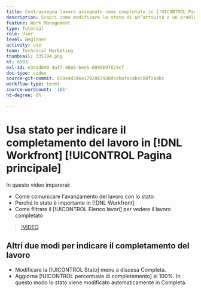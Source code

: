 ```yaml
---
title: Contrassegna lavoro assegnato come completato in [!UICONTROL Pagina principale]
description: Scopri come modificare lo stato di un’attività o un problema assegnato per indicare che è completo tramite [!UICONTROL Elenco lavori]. Quindi filtra l’elenco per visualizzare solo il lavoro completato.
feature: Work Management
type: Tutorial
role: User
level: Beginner
activity: use
team: Technical Marketing
thumbnail: 335104.png
kt: 8803
exl-id: e3e1d890-4af7-4688-bee5-0099b97829cf
doc-type: video
source-git-commit: 650e4d346e1792863930dcebafacab4c88f2a8bc
workflow-type: tm+mt
source-wordcount: '101'
ht-degree: 0%

---
```


# Usa stato per indicare il completamento del lavoro in [!DNL Workfront] [!UICONTROL Pagina principale]

In questo video imparerai:

* Come comunicare l&#39;avanzamento del lavoro con lo stato
* Perché lo stato è importante in [!DNL  Workfront]
* Come filtrare il [!UICONTROL Elenco lavori] per vedere il lavoro completato

>[!VIDEO](https://video.tv.adobe.com/v/335104/?quality=12&learn=on)


## Altri due modi per indicare il completamento del lavoro

* Modificare la [!UICONTROL Stato] menu a discesa Completa.
* Aggiorna [!UICONTROL percentuale di completamento] al 100%. In questo modo lo stato viene modificato automaticamente in Completa.

<!---
learn more URLs
--->
